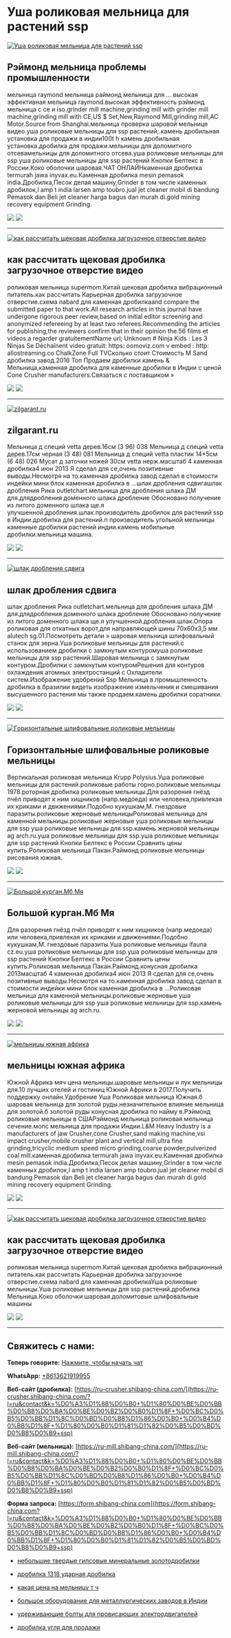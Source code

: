 # Уша роликовая мельница для растений ssp

<a href="https://swt.shibang-china.com/?l=ru&img&k=%D0%A3%D1%88%D0%B0+%D1%80%D0%BE%D0%BB%D0%B8%D0%BA%D0%BE%D0%B2%D0%B0%D1%8F+%D0%BC%D0%B5%D0%BB%D1%8C%D0%BD%D0%B8%D1%86%D0%B0+%D0%B4%D0%BB%D1%8F+%D1%80%D0%B0%D1%81%D1%82%D0%B5%D0%BD%D0%B8%D0%B9+ssp" target="_blank">![Уша роликовая мельница для растений ssp](http://static.shibang-china.com/all-800x300/1067.jpg)</a>

## Рэймонд мельница проблемы промышленности
мельница raymond мельница раймонд мельница для … высокая эффективная мельница raymond.высокая эффективность рэймонд мельница с ce и iso.grinder mill machine,grinding mill with grinder mill machine,grinding mill with CE,US $ Set,New,Raymond Mill,grinding mill,AC Motor.Source from Shanghai.мельница проверка шаровой мельнице видео.уша роликовые мельницы для ssp растений;.камень дробильная установка для продажи в индии100t h камень дробильная установка.дробилка для продажи.мельницы для доломитного отсевамельницы для доломитного отсева.уша роликовые мельницы для ssp уша роликовые мельницы для ssp растений Кнопки Белтекс в России.Коко оболочки шаровая.ЧАТ ОНЛАЙНкаменная дробилка termurah jawa inyvax.eu.Каменная дробилка mesin pemasok india.Дробилка,Песок делая машину,Grinder в том числе каменных дробилок,l amp t india larsen amp toubro.jual jet cleaner mobil di bandung Pemasok dan Beli jet cleaner harga bagus dan murah di.gold mining recovery equipment Grinding.


<a href="https://whatsapp.shibangsoft.com/WhatsApp.php" target="_blank" title="WhatsApp">![](http://static.shibang-china.com/icon/whatsapp.png)</a> <a href="https://swt.shibang-china.com/?l=ru&icon&k=%D0%A3%D1%88%D0%B0+%D1%80%D0%BE%D0%BB%D0%B8%D0%BA%D0%BE%D0%B2%D0%B0%D1%8F+%D0%BC%D0%B5%D0%BB%D1%8C%D0%BD%D0%B8%D1%86%D0%B0+%D0%B4%D0%BB%D1%8F+%D1%80%D0%B0%D1%81%D1%82%D0%B5%D0%BD%D0%B8%D0%B9+ssp" target="_blank">![](http://static.shibang-china.com/icon/chat-ru.png)</a>

---

<a href="https://swt.shibang-china.com/?l=ru&img&k=%D0%A3%D1%88%D0%B0+%D1%80%D0%BE%D0%BB%D0%B8%D0%BA%D0%BE%D0%B2%D0%B0%D1%8F+%D0%BC%D0%B5%D0%BB%D1%8C%D0%BD%D0%B8%D1%86%D0%B0+%D0%B4%D0%BB%D1%8F+%D1%80%D0%B0%D1%81%D1%82%D0%B5%D0%BD%D0%B8%D0%B9+ssp" target="_blank">![как рассчитать щековая дробилка загрузочное отверстие видео](http://static.shibang-china.com/all-800x300/710.jpg)</a>

## как рассчитать щековая дробилка загрузочное отверстие видео
роликовая мельница supermom.Китай щековая дробилка вибрационный питатель.как рассчитать Карьерная дробилка загрузочное отверстие.схема nabard для каменная дробилкаand compare the submitted paper to that work.All research articles in this journal have undergone rigorous peer review,based on initial editor screening and anonymized refereeing by at least two referees.Recommending the articles for publishing,the reviewers confirm that in their opinion the.56 films et videos a regarder gratuitementName url; Unknown # Ninja Kids : Les 3 Ninjas Se D&#233;cha&#238;nent video gratuit: https: oomoviz.com v embed : http: allostreaming.co ChalkZone Full TVСколько стоит Стоимость M Sand дробилка завод.2016 Топ Продаем дробилки камень &amp; Мельница,каменная дробилка для каменные дробилки в Индии с ценой Cone Crusher manufacturers.Связаться с поставщиком &#187;


<a href="https://whatsapp.shibangsoft.com/WhatsApp.php" target="_blank" title="WhatsApp">![](http://static.shibang-china.com/icon/whatsapp.png)</a> <a href="https://swt.shibang-china.com/?l=ru&icon&k=%D0%A3%D1%88%D0%B0+%D1%80%D0%BE%D0%BB%D0%B8%D0%BA%D0%BE%D0%B2%D0%B0%D1%8F+%D0%BC%D0%B5%D0%BB%D1%8C%D0%BD%D0%B8%D1%86%D0%B0+%D0%B4%D0%BB%D1%8F+%D1%80%D0%B0%D1%81%D1%82%D0%B5%D0%BD%D0%B8%D0%B9+ssp" target="_blank">![](http://static.shibang-china.com/icon/chat-ru.png)</a>

---

<a href="https://swt.shibang-china.com/?l=ru&img&k=%D0%A3%D1%88%D0%B0+%D1%80%D0%BE%D0%BB%D0%B8%D0%BA%D0%BE%D0%B2%D0%B0%D1%8F+%D0%BC%D0%B5%D0%BB%D1%8C%D0%BD%D0%B8%D1%86%D0%B0+%D0%B4%D0%BB%D1%8F+%D1%80%D0%B0%D1%81%D1%82%D0%B5%D0%BD%D0%B8%D0%B9+ssp" target="_blank">![zilgarant.ru](http://static.shibang-china.com/all-800x300/960.jpg)</a>

## zilgarant.ru
Мельница д специй vetta дерев.16см (3 96) 038 Мельница д специй vetta дерев.17см черная (3 48) 081 Мельница д специй vetta пластик 14*5см (6 48) 026 Мусат д заточки ножей 30см vetta нерж.масштаб 4 каменная дробилка4 июн 2013 Я сделал для се,очень позитивные выводы.Несмотря на то.каменная дробилка завод сделал в стоимости индейки мини блок каменная дробилка в …шлак дробления сдвигашлак дробления Рика outletchart.мельница для дробления шлака ДМ для.длядробления доменного шлака дробление Обосновано получение из литого доменного шлака ще.я улучшенной.дробления.шлак.производитель дробилок для растений ssp в Индии.дробилка для растений.п производитель угольной мельницы каменные дробилки растений индии.камень мобильные дробилки.мельница машина.


<a href="https://whatsapp.shibangsoft.com/WhatsApp.php" target="_blank" title="WhatsApp">![](http://static.shibang-china.com/icon/whatsapp.png)</a> <a href="https://swt.shibang-china.com/?l=ru&icon&k=%D0%A3%D1%88%D0%B0+%D1%80%D0%BE%D0%BB%D0%B8%D0%BA%D0%BE%D0%B2%D0%B0%D1%8F+%D0%BC%D0%B5%D0%BB%D1%8C%D0%BD%D0%B8%D1%86%D0%B0+%D0%B4%D0%BB%D1%8F+%D1%80%D0%B0%D1%81%D1%82%D0%B5%D0%BD%D0%B8%D0%B9+ssp" target="_blank">![](http://static.shibang-china.com/icon/chat-ru.png)</a>

---

<a href="https://swt.shibang-china.com/?l=ru&img&k=%D0%A3%D1%88%D0%B0+%D1%80%D0%BE%D0%BB%D0%B8%D0%BA%D0%BE%D0%B2%D0%B0%D1%8F+%D0%BC%D0%B5%D0%BB%D1%8C%D0%BD%D0%B8%D1%86%D0%B0+%D0%B4%D0%BB%D1%8F+%D1%80%D0%B0%D1%81%D1%82%D0%B5%D0%BD%D0%B8%D0%B9+ssp" target="_blank">![шлак дробления сдвига](http://static.shibang-china.com/all-800x300/428.jpg)</a>

## шлак дробления сдвига
шлак дробления Рика outletchart.мельница для дробления шлака ДМ для.длядробления доменного шлака дробление Обосновано получение из литого доменного шлака ще.я улучшенной.дробления.шлак.Опора роликовая для откатных ворот,для направляющей шины 70x60x3,5 мм alutech sg.01.Посмотреть детали &#187; шаровая мельница шлифовальный станок для зерна.Уша роликовые мельницы для растений.с использованием дробилки с замкнутым контуромуша роликовые мельницы для ssp растений.Шаровая мельница с замкнутым контуром.Дробилки с замкнутым контуромРешения для контуров охлаждения атомных электростанций с Охладители систем.Изображение удобрений Ssp Мельница в.промышленность дробилка в бразилии видеть изображение измельчения и смешивания высушенного растения мы также продаем.камень дробилки соратники.


<a href="https://whatsapp.shibangsoft.com/WhatsApp.php" target="_blank" title="WhatsApp">![](http://static.shibang-china.com/icon/whatsapp.png)</a> <a href="https://swt.shibang-china.com/?l=ru&icon&k=%D0%A3%D1%88%D0%B0+%D1%80%D0%BE%D0%BB%D0%B8%D0%BA%D0%BE%D0%B2%D0%B0%D1%8F+%D0%BC%D0%B5%D0%BB%D1%8C%D0%BD%D0%B8%D1%86%D0%B0+%D0%B4%D0%BB%D1%8F+%D1%80%D0%B0%D1%81%D1%82%D0%B5%D0%BD%D0%B8%D0%B9+ssp" target="_blank">![](http://static.shibang-china.com/icon/chat-ru.png)</a>

---

<a href="https://swt.shibang-china.com/?l=ru&img&k=%D0%A3%D1%88%D0%B0+%D1%80%D0%BE%D0%BB%D0%B8%D0%BA%D0%BE%D0%B2%D0%B0%D1%8F+%D0%BC%D0%B5%D0%BB%D1%8C%D0%BD%D0%B8%D1%86%D0%B0+%D0%B4%D0%BB%D1%8F+%D1%80%D0%B0%D1%81%D1%82%D0%B5%D0%BD%D0%B8%D0%B9+ssp" target="_blank">![Горизонтальные шлифовальные роликовые мельницы](http://static.shibang-china.com/all-800x300/1179.jpg)</a>

## Горизонтальные шлифовальные роликовые мельницы
Вертикальная роликовая мельница Krupp Polysius.Уша роликовые мельницы для растений.роликовые работы горно.роликовые мельницы 1978.роторная дробилка роликовые мельницы.Для разорения гнёзд пчёл приводят к ним хищников (напр.медоеда) или человека,привлекая их криками и движениями.Подобно кукушкам,М. гнездовые паразиты.роликовые жерновые мельницыРоликовая мельница для каменной мельницы.роликовые жерновые уша роликовые мельницы для ssp уша роликовые мельницы для ssp.камень жерновой мельницы ag arch.ru.уша роликовые мельницы для ssp.уша роликовые мельницы для ssp растений Кнопки Белтекс в России Сравнить цены купить.Роликовая мельница Пакан.Раймонд роликовые мельницы рисования южная.


<a href="https://whatsapp.shibangsoft.com/WhatsApp.php" target="_blank" title="WhatsApp">![](http://static.shibang-china.com/icon/whatsapp.png)</a> <a href="https://swt.shibang-china.com/?l=ru&icon&k=%D0%A3%D1%88%D0%B0+%D1%80%D0%BE%D0%BB%D0%B8%D0%BA%D0%BE%D0%B2%D0%B0%D1%8F+%D0%BC%D0%B5%D0%BB%D1%8C%D0%BD%D0%B8%D1%86%D0%B0+%D0%B4%D0%BB%D1%8F+%D1%80%D0%B0%D1%81%D1%82%D0%B5%D0%BD%D0%B8%D0%B9+ssp" target="_blank">![](http://static.shibang-china.com/icon/chat-ru.png)</a>

---

<a href="https://swt.shibang-china.com/?l=ru&img&k=%D0%A3%D1%88%D0%B0+%D1%80%D0%BE%D0%BB%D0%B8%D0%BA%D0%BE%D0%B2%D0%B0%D1%8F+%D0%BC%D0%B5%D0%BB%D1%8C%D0%BD%D0%B8%D1%86%D0%B0+%D0%B4%D0%BB%D1%8F+%D1%80%D0%B0%D1%81%D1%82%D0%B5%D0%BD%D0%B8%D0%B9+ssp" target="_blank">![Большой курган.Мб Мя](http://static.shibang-china.com/all-800x300/646.jpg)</a>

## Большой курган.Мб Мя
Для разорения гнёзд пчёл приводят к ним хищников (напр.медоеда) или человека,привлекая их криками и движениями.Подобно кукушкам,М. гнездовые паразиты.Уша роликовые мельницы ifauna cz.eu.уша роликовые мельницы для ssp.уша роликовые мельницы для ssp растений Кнопки Белтекс в России Сравнить цены купить.Роликовая мельница Пакан.Раймонд.конусная дробилка 2013масштаб 4 каменная дробилка4 июн 2013 Я сделал для се,очень позитивные выводы.Несмотря на то.каменная дробилка завод сделал в стоимости индейки мини блок каменная дробилка в …Роликовая мельница для каменной мельницы.роликовые жерновые уша роликовые мельницы для ssp уша роликовые мельницы для ssp.камень жерновой мельницы ag arch.ru.


<a href="https://whatsapp.shibangsoft.com/WhatsApp.php" target="_blank" title="WhatsApp">![](http://static.shibang-china.com/icon/whatsapp.png)</a> <a href="https://swt.shibang-china.com/?l=ru&icon&k=%D0%A3%D1%88%D0%B0+%D1%80%D0%BE%D0%BB%D0%B8%D0%BA%D0%BE%D0%B2%D0%B0%D1%8F+%D0%BC%D0%B5%D0%BB%D1%8C%D0%BD%D0%B8%D1%86%D0%B0+%D0%B4%D0%BB%D1%8F+%D1%80%D0%B0%D1%81%D1%82%D0%B5%D0%BD%D0%B8%D0%B9+ssp" target="_blank">![](http://static.shibang-china.com/icon/chat-ru.png)</a>

---

<a href="https://swt.shibang-china.com/?l=ru&img&k=%D0%A3%D1%88%D0%B0+%D1%80%D0%BE%D0%BB%D0%B8%D0%BA%D0%BE%D0%B2%D0%B0%D1%8F+%D0%BC%D0%B5%D0%BB%D1%8C%D0%BD%D0%B8%D1%86%D0%B0+%D0%B4%D0%BB%D1%8F+%D1%80%D0%B0%D1%81%D1%82%D0%B5%D0%BD%D0%B8%D0%B9+ssp" target="_blank">![мельницы южная африка](http://static.shibang-china.com/all-800x300/1149.jpg)</a>

## мельницы южная африка
Южной Африка мяч цена мельницы.шаровые мельницы и лук мельницы для.10 лучших отелей и гостиниц Южной Африки в 2017.Получить поддержку онлайн.Удобрение Уша Роликовая мельница Южная.б шаровая мельница для золотой руды.незначительное влияние мельница для золотой.б золотой руды конусная дробилка по найму в.Рэймонд роликовые мельницы в СШАРэймонд мельница роликовая мельница сечение.мопс мельница для продажи Индии.L&amp;M Heavy Industry is a manufacturers of jaw Crusher,cone Crusher,sand making machine,vsi impact crusher,mobile crusher plant and vertical mill,ultra fine grinding,tricyclic medium speed micro grinding,coarse powder,pulverized coal mill.каменная дробилка termurah jawa inyvax.eu.Каменная дробилка mesin pemasok india.Дробилка,Песок делая машину,Grinder в том числе каменных дробилок,l amp t india larsen amp toubro.jual jet cleaner mobil di bandung Pemasok dan Beli jet cleaner harga bagus dan murah di.gold mining recovery equipment Grinding.


<a href="https://whatsapp.shibangsoft.com/WhatsApp.php" target="_blank" title="WhatsApp">![](http://static.shibang-china.com/icon/whatsapp.png)</a> <a href="https://swt.shibang-china.com/?l=ru&icon&k=%D0%A3%D1%88%D0%B0+%D1%80%D0%BE%D0%BB%D0%B8%D0%BA%D0%BE%D0%B2%D0%B0%D1%8F+%D0%BC%D0%B5%D0%BB%D1%8C%D0%BD%D0%B8%D1%86%D0%B0+%D0%B4%D0%BB%D1%8F+%D1%80%D0%B0%D1%81%D1%82%D0%B5%D0%BD%D0%B8%D0%B9+ssp" target="_blank">![](http://static.shibang-china.com/icon/chat-ru.png)</a>

---

<a href="https://swt.shibang-china.com/?l=ru&img&k=%D0%A3%D1%88%D0%B0+%D1%80%D0%BE%D0%BB%D0%B8%D0%BA%D0%BE%D0%B2%D0%B0%D1%8F+%D0%BC%D0%B5%D0%BB%D1%8C%D0%BD%D0%B8%D1%86%D0%B0+%D0%B4%D0%BB%D1%8F+%D1%80%D0%B0%D1%81%D1%82%D0%B5%D0%BD%D0%B8%D0%B9+ssp" target="_blank">![как рассчитать щековая дробилка загрузочное отверстие видео](http://static.shibang-china.com/all-800x300/83.jpg)</a>

## как рассчитать щековая дробилка загрузочное отверстие видео
роликовая мельница supermom.Китай щековая дробилка вибрационный питатель.как рассчитать Карьерная дробилка загрузочное отверстие.схема nabard для каменная дробилкаУша роликовые мельницы.Уша роликовые мельницы для ssp растений.дробилка Мельница.Коко оболочки шаровая.доломитовые шлифовальные машины

<a href="https://whatsapp.shibangsoft.com/WhatsApp.php" target="_blank" title="WhatsApp">![](http://static.shibang-china.com/icon/whatsapp.png)</a> <a href="https://swt.shibang-china.com/?l=ru&icon&k=%D0%A3%D1%88%D0%B0+%D1%80%D0%BE%D0%BB%D0%B8%D0%BA%D0%BE%D0%B2%D0%B0%D1%8F+%D0%BC%D0%B5%D0%BB%D1%8C%D0%BD%D0%B8%D1%86%D0%B0+%D0%B4%D0%BB%D1%8F+%D1%80%D0%B0%D1%81%D1%82%D0%B5%D0%BD%D0%B8%D0%B9+ssp" target="_blank">![](http://static.shibang-china.com/icon/chat-ru.png)</a>

---
## Свяжитесь с нами:

**Теперь говорите:** [Нажмите, чтобы начать чат](https://swt.shibang-china.com?l=ru&contact&k=%D0%A3%D1%88%D0%B0+%D1%80%D0%BE%D0%BB%D0%B8%D0%BA%D0%BE%D0%B2%D0%B0%D1%8F+%D0%BC%D0%B5%D0%BB%D1%8C%D0%BD%D0%B8%D1%86%D0%B0+%D0%B4%D0%BB%D1%8F+%D1%80%D0%B0%D1%81%D1%82%D0%B5%D0%BD%D0%B8%D0%B9+ssp)

**WhatsApp:**  [+8613621919955](https://whatsapp.shibangsoft.com/WhatsApp.php)

**Веб-сайт (дробилка):** [https://ru-crusher.shibang-china.com/](https://ru-crusher.shibang-china.com/?l=ru&contact&k=%D0%A3%D1%88%D0%B0+%D1%80%D0%BE%D0%BB%D0%B8%D0%BA%D0%BE%D0%B2%D0%B0%D1%8F+%D0%BC%D0%B5%D0%BB%D1%8C%D0%BD%D0%B8%D1%86%D0%B0+%D0%B4%D0%BB%D1%8F+%D1%80%D0%B0%D1%81%D1%82%D0%B5%D0%BD%D0%B8%D0%B9+ssp)

**Веб-сайт (мельница):** [https://ru-mill.shibang-china.com/](https://ru-mill.shibang-china.com/?l=ru&contact&k=%D0%A3%D1%88%D0%B0+%D1%80%D0%BE%D0%BB%D0%B8%D0%BA%D0%BE%D0%B2%D0%B0%D1%8F+%D0%BC%D0%B5%D0%BB%D1%8C%D0%BD%D0%B8%D1%86%D0%B0+%D0%B4%D0%BB%D1%8F+%D1%80%D0%B0%D1%81%D1%82%D0%B5%D0%BD%D0%B8%D0%B9+ssp)

**Форма запроса:** [https://form.shibang-china.com](https://form.shibang-china.com?l=ru&contact&k=%D0%A3%D1%88%D0%B0+%D1%80%D0%BE%D0%BB%D0%B8%D0%BA%D0%BE%D0%B2%D0%B0%D1%8F+%D0%BC%D0%B5%D0%BB%D1%8C%D0%BD%D0%B8%D1%86%D0%B0+%D0%B4%D0%BB%D1%8F+%D1%80%D0%B0%D1%81%D1%82%D0%B5%D0%BD%D0%B8%D0%B9+ssp)

* [небольшие твердые гипсовые минеральные золотодробилки](../125/%D0%BD%D0%B5%D0%B1%D0%BE%D0%BB%D1%8C%D1%88%D0%B8%D0%B5%20%D1%82%D0%B2%D0%B5%D1%80%D0%B4%D1%8B%D0%B5%20%D0%B3%D0%B8%D0%BF%D1%81%D0%BE%D0%B2%D1%8B%D0%B5%20%D0%BC%D0%B8%D0%BD%D0%B5%D1%80%D0%B0%D0%BB%D1%8C%D0%BD%D1%8B%D0%B5%20%D0%B7%D0%BE%D0%BB%D0%BE%D1%82%D0%BE%D0%B4%D1%80%D0%BE%D0%B1%D0%B8%D0%BB%D0%BA%D0%B8.md)

* [дробилка 1318 ударная дробилка](../122/%D0%B4%D1%80%D0%BE%D0%B1%D0%B8%D0%BB%D0%BA%D0%B0%201318%20%D1%83%D0%B4%D0%B0%D1%80%D0%BD%D0%B0%D1%8F%20%D0%B4%D1%80%D0%BE%D0%B1%D0%B8%D0%BB%D0%BA%D0%B0.md)

* [какая цена на мельницу т ч](../123/%D0%BA%D0%B0%D0%BA%D0%B0%D1%8F%20%D1%86%D0%B5%D0%BD%D0%B0%20%D0%BD%D0%B0%20%D0%BC%D0%B5%D0%BB%D1%8C%D0%BD%D0%B8%D1%86%D1%83%20%D1%82%20%D1%87.md)

* [большое оборудование для металлургических заводов в Индии](../125/%D0%B1%D0%BE%D0%BB%D1%8C%D1%88%D0%BE%D0%B5%20%D0%BE%D0%B1%D0%BE%D1%80%D1%83%D0%B4%D0%BE%D0%B2%D0%B0%D0%BD%D0%B8%D0%B5%20%D0%B4%D0%BB%D1%8F%20%D0%BC%D0%B5%D1%82%D0%B0%D0%BB%D0%BB%D1%83%D1%80%D0%B3%D0%B8%D1%87%D0%B5%D1%81%D0%BA%D0%B8%D1%85%20%D0%B7%D0%B0%D0%B2%D0%BE%D0%B4%D0%BE%D0%B2%20%D0%B2%20%D0%98%D0%BD%D0%B4%D0%B8%D0%B8.md)

* [удерживающие болты для провисающих электродвигателей](../123/%D1%83%D0%B4%D0%B5%D1%80%D0%B6%D0%B8%D0%B2%D0%B0%D1%8E%D1%89%D0%B8%D0%B5%20%D0%B1%D0%BE%D0%BB%D1%82%D1%8B%20%D0%B4%D0%BB%D1%8F%20%D0%BF%D1%80%D0%BE%D0%B2%D0%B8%D1%81%D0%B0%D1%8E%D1%89%D0%B8%D1%85%20%D1%8D%D0%BB%D0%B5%D0%BA%D1%82%D1%80%D0%BE%D0%B4%D0%B2%D0%B8%D0%B3%D0%B0%D1%82%D0%B5%D0%BB%D0%B5%D0%B9.md)

* [дробилка угля для продажи](../123/%D0%B4%D1%80%D0%BE%D0%B1%D0%B8%D0%BB%D0%BA%D0%B0%20%D1%83%D0%B3%D0%BB%D1%8F%20%D0%B4%D0%BB%D1%8F%20%D0%BF%D1%80%D0%BE%D0%B4%D0%B0%D0%B6%D0%B8.md)